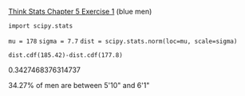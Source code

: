 [Think Stats Chapter 5 Exercise 1](http://greenteapress.com/thinkstats2/html/thinkstats2006.html#toc50) (blue men)

`import scipy.stats`

`mu = 178`
`sigma = 7.7`
`dist = scipy.stats.norm(loc=mu, scale=sigma)`

`dist.cdf(185.42)-dist.cdf(177.8)`

0.3427468376314737

34.27% of men are between 5'10" and 6'1"
